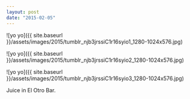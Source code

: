 ```yaml
---
layout: post
date: "2015-02-05"
---
```


![yo yo]({{ site.baseurl }}/assets/images/2015/tumblr_njb3jrssiC1r16syio1_1280-1024x576.jpg)

![yo yo]({{ site.baseurl }}/assets/images/2015/tumblr_njb3jrssiC1r16syio2_1280-1024x576.jpg)

![yo yo]({{ site.baseurl }}/assets/images/2015/tumblr_njb3jrssiC1r16syio3_1280-1024x576.jpg)

Juice in El Otro Bar.
